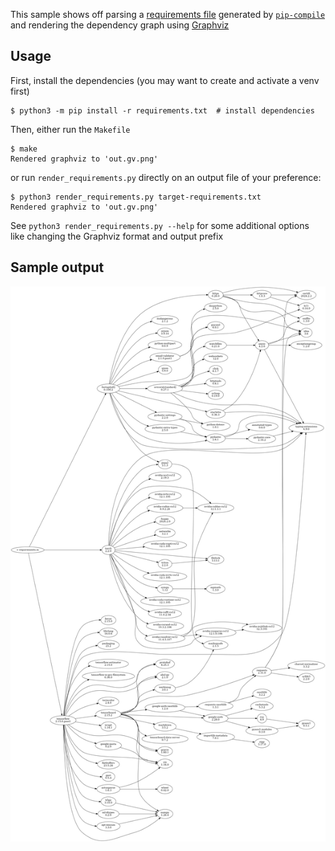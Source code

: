 This sample shows off parsing a [requirements file](https://pip.pypa.io/en/stable/reference/requirements-file-format/)
generated by [`pip-compile`](https://pip-tools.readthedocs.io/en/stable/) and rendering the dependency graph using
[Graphviz](https://graphviz.org/)

## Usage

First, install the dependencies (you may want to create and activate a venv first)

```
$ python3 -m pip install -r requirements.txt  # install dependencies
```

Then, either run the `Makefile`

```
$ make
Rendered graphviz to 'out.gv.png'
```

or run `render_requirements.py` directly on an output file of your preference:

```
$ python3 render_requirements.py target-requirements.txt
Rendered graphviz to 'out.gv.png'
```

See `python3 render_requirements.py --help` for some additional options like changing the Graphviz format and output prefix

## Sample output

![Graphviz rendering of a dependency graph, showing PyTorch, TensorFlow, and FastAPI and their transitive dependencies](out.gv.png)
